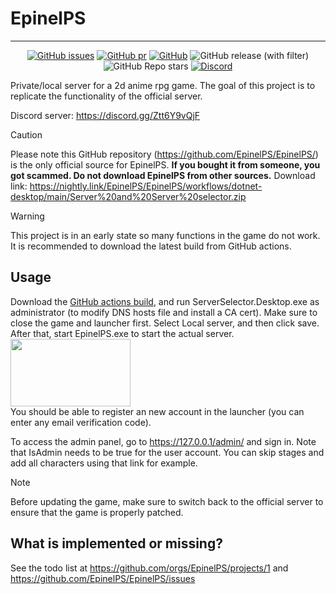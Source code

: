 # EpinelPS

---

<div align="center">

[![GitHub issues](https://img.shields.io/github/issues/MishaProductions/nikke-server?style=flat-square)](https://github.com/MishaProductions/nikke-server/issues)
[![GitHub pr](https://img.shields.io/github/issues-pr/MishaProductions/nikke-server?style=flat-square)](https://github.com/MishaProductions/nikke-server/pulls)
[![GitHub](https://img.shields.io/github/license/MishaProductions/nikke-server?style=flat-square)](https://github.com/MishaProductions/nikke-server/blob/main/LICENSE)
![GitHub release (with filter)](https://img.shields.io/github/downloads-pre/MishaProductions/nikke-server/latest/total?style=flat-square)
![GitHub Repo stars](https://img.shields.io/github/stars/MishaProductions/nikke-server?style=flat-square)
[![Discord](https://img.shields.io/discord/1261717212448952450?style=flat-square)](https://discord.gg/Ztt6Y9vQjF)

</div>
Private/local server for a 2d anime rpg game. The goal of this project is to replicate the functionality of the official server.

Discord server: https://discord.gg/Ztt6Y9vQjF

> [!CAUTION]
> Please note this GitHub repository (https://github.com/EpinelPS/EpinelPS/) is the only official source for EpinelPS. **If you bought it from someone, you got scammed. Do not download EpinelPS from other sources.** Download link: https://nightly.link/EpinelPS/EpinelPS/workflows/dotnet-desktop/main/Server%20and%20Server%20selector.zip

> [!WARNING]
> This project is in an early state so many functions in the game do not work. It is recommended to download the latest build from GitHub actions.

## Usage
Download the [GitHub actions build](https://nightly.link/EpinelPS/EpinelPS/workflows/dotnet-desktop/main/Server%20and%20Server%20selector.zip), and run ServerSelector.Desktop.exe as administrator (to modify DNS hosts file and install a CA cert). Make sure to close the game and launcher first. Select Local server, and then click save. After that, start EpinelPS.exe to start the actual server.
<br>
<img src="https://github.com/MishaProductions/nikke-server/assets/106913236/b01194ef-aec5-4de9-b982-1253757655f8" width="192" height="108">
<br>
You should be able to register an new account in the launcher (you can enter any email verification code).


To access the admin panel, go to https://127.0.0.1/admin/ and sign in. Note that IsAdmin needs to be true for the user account. You can skip stages and add all characters using that link for example.


> [!Note]
> Before updating the game, make sure to switch back to the official server to ensure that the game is properly patched.

## What is implemented or missing?
See the todo list at https://github.com/orgs/EpinelPS/projects/1 and https://github.com/EpinelPS/EpinelPS/issues
